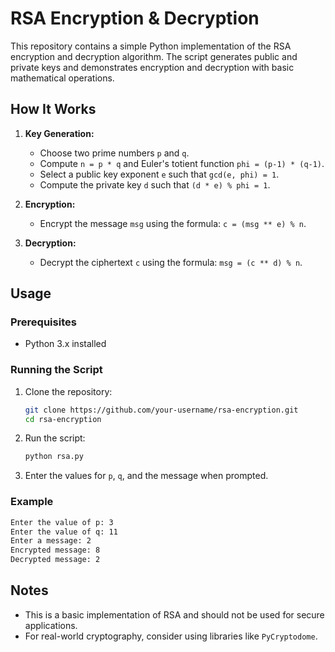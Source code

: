 # RSA Encryption & Decryption

This repository contains a simple Python implementation of the RSA encryption and decryption algorithm. The script generates public and private keys and demonstrates encryption and decryption with basic mathematical operations.

## How It Works

1. **Key Generation:**
   - Choose two prime numbers `p` and `q`.
   - Compute `n = p * q` and Euler's totient function `phi = (p-1) * (q-1)`.
   - Select a public key exponent `e` such that `gcd(e, phi) = 1`.
   - Compute the private key `d` such that `(d * e) % phi = 1`.

2. **Encryption:**
   - Encrypt the message `msg` using the formula: `c = (msg ** e) % n`.

3. **Decryption:**
   - Decrypt the ciphertext `c` using the formula: `msg = (c ** d) % n`.

## Usage

### Prerequisites
- Python 3.x installed

### Running the Script

1. Clone the repository:
   ```sh
   git clone https://github.com/your-username/rsa-encryption.git
   cd rsa-encryption
   ```
2. Run the script:
   ```sh
   python rsa.py
   ```
3. Enter the values for `p`, `q`, and the message when prompted.

### Example
```sh
Enter the value of p: 3
Enter the value of q: 11
Enter a message: 2
Encrypted message: 8
Decrypted message: 2
```

## Notes
- This is a basic implementation of RSA and should not be used for secure applications.
- For real-world cryptography, consider using libraries like `PyCryptodome`.


